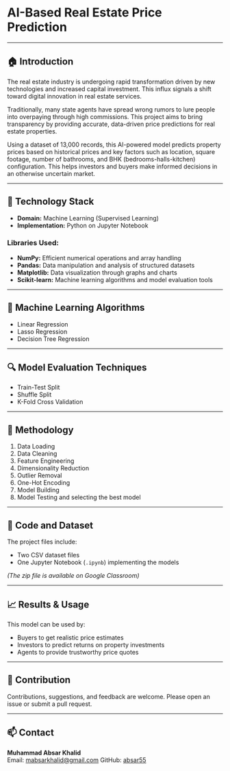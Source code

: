# AI-Based Real Estate Price Prediction

---

## 🏠 Introduction

The real estate industry is undergoing rapid transformation driven by new technologies and increased capital investment. This influx signals a shift toward digital innovation in real estate services.

Traditionally, many state agents have spread wrong rumors to lure people into overpaying through high commissions. This project aims to bring transparency by providing accurate, data-driven price predictions for real estate properties.

Using a dataset of 13,000 records, this AI-powered model predicts property prices based on historical prices and key factors such as location, square footage, number of bathrooms, and BHK (bedrooms-halls-kitchen) configuration. This helps investors and buyers make informed decisions in an otherwise uncertain market.

---

## 🧰 Technology Stack

- **Domain:** Machine Learning (Supervised Learning)  
- **Implementation:** Python on Jupyter Notebook  

### Libraries Used:
- **NumPy:** Efficient numerical operations and array handling  
- **Pandas:** Data manipulation and analysis of structured datasets  
- **Matplotlib:** Data visualization through graphs and charts  
- **Scikit-learn:** Machine learning algorithms and model evaluation tools

---

## 🤖 Machine Learning Algorithms

- Linear Regression  
- Lasso Regression  
- Decision Tree Regression

---

## 🔍 Model Evaluation Techniques

- Train-Test Split  
- Shuffle Split  
- K-Fold Cross Validation  

---

## 📝 Methodology

1. Data Loading  
2. Data Cleaning  
3. Feature Engineering  
4. Dimensionality Reduction  
5. Outlier Removal  
6. One-Hot Encoding  
7. Model Building  
8. Model Testing and selecting the best model  

---

## 📂 Code and Dataset

The project files include:  
- Two CSV dataset files  
- One Jupyter Notebook (`.ipynb`) implementing the models  

*(The zip file is available on Google Classroom)*

---

## 📈 Results & Usage

This model can be used by:  
- Buyers to get realistic price estimates  
- Investors to predict returns on property investments  
- Agents to provide trustworthy price quotes

---

## 🤝 Contribution

Contributions, suggestions, and feedback are welcome. Please open an issue or submit a pull request.

---

## 📫 Contact

**Muhammad Absar Khalid**  
Email: mabsarkhalid@gmail.com 
GitHub: [absar55](https://github.com/absar55)
